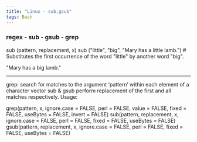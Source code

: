 ```yaml
---
title: "Linux - sub,gsub"
tags: Bash
---
```


### regex - sub - gsub - grep


sub (pattern, replacement, x)
sub ("little", "big", "Mary has a little lamb.") # Substitutes the first occurrence of the word "little" by another word "big".

"Mary has a big lamb."

---

grep: search for matches to the argument ‘pattern’ within each element of a character vector
sub & gsub perform replacement of the first and all matches respectively.
Usage:

grep(pattern, x, ignore.case = FALSE, perl = FALSE, value = FALSE, fixed = FALSE, useBytes = FALSE, invert = FALSE)
sub(pattern, replacement, x, ignore.case = FALSE, perl = FALSE, fixed = FALSE, useBytes = FALSE)
gsub(pattern, replacement, x, ignore.case = FALSE, perl = FALSE, fixed = FALSE, useBytes = FALSE)




